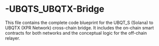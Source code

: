 # -UBQTS_UBQTX-Bridge
This file contains the complete code blueprint for the UBQT_S (Solana) to UBQTX (XPR Network) cross-chain bridge. It includes the on-chain smart contracts for both networks and the conceptual logic for the off-chain relayer.
